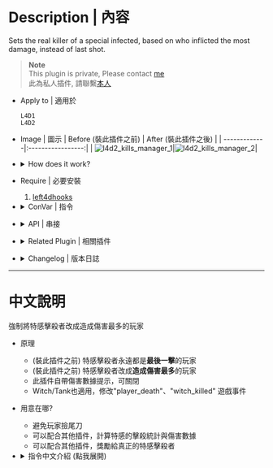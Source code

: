 # Description | 內容
Sets the real killer of a special infected, based on who inflicted the most damage, instead of last shot.

> __Note__ <br/>
This plugin is private, Please contact [me](/#私人插件列表-private-plugins-list)<br/>
此為私人插件, 請聯繫[本人](/#私人插件列表-private-plugins-list)

* Apply to | 適用於
    ```
    L4D1
    L4D2
    ```

* Image | 圖示
	| Before (裝此插件之前)  			| After (裝此插件之後) |
	| -------------|:-----------------:|
	| ![l4d2_kills_manager_1](image/l4d2_kills_manager_1.jpg)|![l4d2_kills_manager_2](image/l4d2_kills_manager_2.jpg)|

* <details><summary>How does it work?</summary>

    * (Before) The killer of a special infected is the survivor who **did the last shot**.
    * (After) Sets the real killer of a special infected, based on who **inflicted the most damage**
    * Apply to Witch/Tank also
    * Display damage
    * Support any other plugins that use "player_death", "witch_killed" event to receive the killer data
</details>

* Require | 必要安裝
    1. [left4dhooks](https://forums.alliedmods.net/showthread.php?t=321696)

* <details><summary>ConVar | 指令</summary>

    * cfg/sourcemod/l4d2_kills_manager.cfg
        ```php
        // Enable/Disable this plugin.
        l4d2_kills_manager_enable "1"

        // Kills modify mode. 0=Last-Shot based (Game Default), 1=Most Damage based.
        l4d2_kills_manager_modify_mode "1"

        // (L4D2) Sets the real killer of Which L4D2 SI death event?  2=SMOKER, 4=BOOMER, 8=HUNTER, 16=SPITTER, 32=JOCKEY, 64=CHARGER, 128=WITCH, 256=TANK (add numbers together, 510=ALL)
        l4d2_kills_manager_si "510"

        // (L4D1) Sets the real killer of Which L4D2 SI death event?  2=SMOKER, 4=BOOMER, 8=HUNTER, 16=WITCH, 32=TANK (add numbers together, 62=ALL)
        l4d2_kills_manager_si "510"

        // Type of statistics notification 0=Off, 1=CenterText, 2=HintBox, 3=Chat
        l4d2_kills_manager_stats_show_type "3"

        // (L4D2) Show damage statistics on which L4D2 SI death? 2=SMOKER, 4=BOOMER, 8=HUNTER, 16=SPITTER, 32=JOCKEY, 64=CHARGER, 128=WITCH, 256=TANK (add numbers together, 510=ALL)
        l4d2_kills_manager_stats_show_si "510"

        // (L4D1) Show damage statistics on which L4D1 SI death? 2=SMOKER, 4=BOOMER, 8=HUNTER, 16=WITCH, 32=TANK (add numbers together, 62=ALL)
        l4d2_kills_manager_stats_show_si "510"

        // Maximum amount of attackers shown in each statistic message. 0=All players
        l4d2_kills_manager_stats_max "0"
        ```
</details>

* <details><summary>API | 串接</summary>

    * [l4d2_kills_manager.inc](scripting/include/l4d2_kills_manager.inc)
        ```php
        library name: l4d2_kills_manager
        ```
</details>

* <details><summary>Related Plugin | 相關插件</summary>

    1. [l4d2_cs_kill_hud](https://github.com/fbef0102/L4D1_2-Plugins/tree/master/l4d2_cs_kill_hud): HUD with cs kill info list.
        * L4D2擊殺提示改成CS遊戲的擊殺列表
    2. [kills](https://github.com/fbef0102/L4D1_2-Plugins/tree/master/kills): Show statistics of surviviors (kill S.I, C.I. and FF)on round end
        * 擊殺殭屍與特殊感染者統計
</details>    

* <details><summary>Changelog | 版本日誌</summary>

    * v1.2h (2024-12-20)
        * Add API

    * v1.1h (2024-3-28)
        * Fixed damage error if attacker is game system or map

    * v1.0h (2024-3-20)
        * Require lef4dhooks
        * Remake code, convert code to latest syntax
        * Fix warnings when compiling on SourceMod 1.11.
        * Optimize code and improve performance
        * Support L4D1
        * Fixed weapon name error
        * Support any other plugins that use "player_death" event
        * Support witch and any other plugins that use "player_death", "witch_killed" event
        * Correct damages
        * Update cvars

    * v1.2.8
        * [Proaxel's fork](https://forums.alliedmods.net/showpost.php?p=2740687&postcount=39)

    * v1.2
        * [Original Plugin by axelnieves2012](https://forums.alliedmods.net/showthread.php?t=313827)
</details>

- - - -
# 中文說明
強制將特感擊殺者改成造成傷害最多的玩家

* 原理
    * (裝此插件之前) 特感擊殺者永遠都是**最後一擊**的玩家
    * (裝此插件之前) 特感擊殺者改成**造成傷害最多**的玩家
    * 此插件自帶傷害數據提示，可關閉
    * Witch/Tank也適用，修改"player_death"、"witch_killed" 遊戲事件

* 用意在哪?
    * 避免玩家撿尾刀
    * 可以配合其他插件，計算特感的擊殺統計與傷害數據
    * 可以配合其他插件，獎勵給真正的特感擊殺者

* <details><summary>指令中文介紹 (點我展開)</summary>

    * cfg/sourcemod/l4d2_kills_manager.cfg
        ```php
        // 0=關閉插件, 1=啟動插件
        l4d2_kills_manager_enable "1"

        // 擊殺者修改模式. 0=最後一擊的玩家 (遊戲預設), 1=造成傷害最多的玩家
        l4d2_kills_manager_modify_mode "1"

        // (L4D2) 修改哪些特感的擊殺者?  2=SMOKER, 4=BOOMER, 8=HUNTER, 16=SPITTER, 32=JOCKEY, 64=CHARGER, 128=WITCH, 256=TANK (請將數字相加, 510=全部)
        l4d2_kills_manager_si "510"

        // (L4D1) 修改哪些特感的擊殺者?  2=SMOKER, 4=BOOMER, 8=HUNTER, 16=WITCH, 32=TANK (請將數字相加, 510=全部)
        l4d2_kills_manager_si "510"

        // 傷害數據提示 (0: 不提示, 1: 螢幕正中間, 2: 黑底白字框, 3: 聊天框)
        l4d2_kills_manager_stats_show_type "3"

        // (L4D2) 哪些特感死亡會提示傷害數據? 2=SMOKER, 4=BOOMER, 8=HUNTER, 16=SPITTER, 32=JOCKEY, 64=CHARGER, 128=WITCH, 256=TANK (請將數字相加, 510=全部)
        l4d2_kills_manager_stats_show_si "510"

        // (L4D1) 哪些特感死亡會提示傷害數據? 2=SMOKER, 4=BOOMER, 8=HUNTER, 16=WITCH, 32=TANK (請將數字相加, 510=全部)
        l4d2_kills_manager_stats_show_si "510"

        // 傷害數據顯示最多的玩家數量 0=顯示全部
        l4d2_kills_manager_stats_max "0"
        ```
</details>